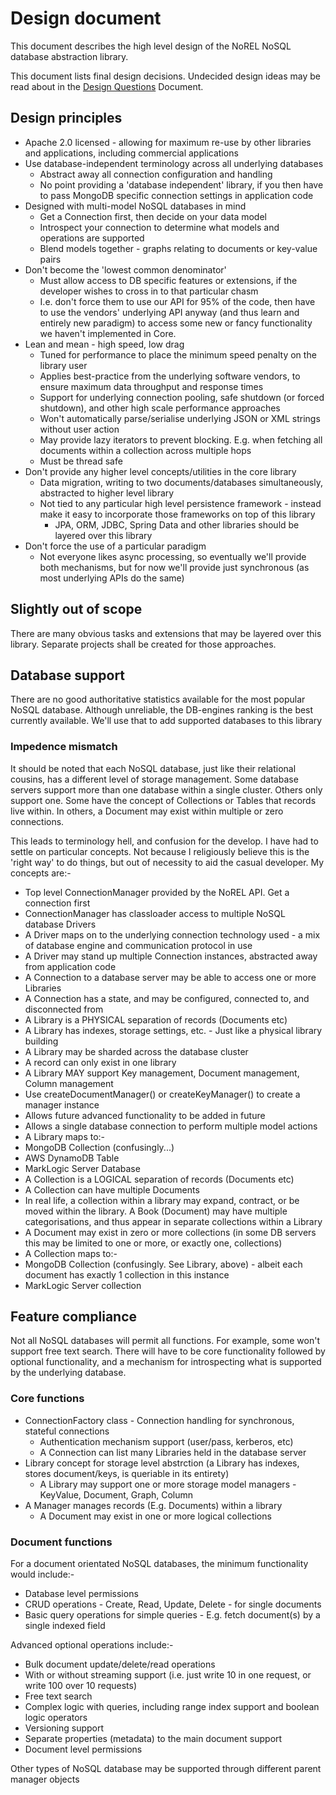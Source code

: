 # Design document

This document describes the high level design of the NoREL NoSQL database abstraction library.

This document lists final design decisions. Undecided design ideas may be read about in the [Design Questions](design-questions.md) Document.

## Design principles

- Apache 2.0 licensed - allowing for maximum re-use by other libraries and applications, including commercial applications
- Use database-independent terminology across all underlying databases
  - Abstract away all connection configuration and handling
  - No point providing a 'database independent' library, if you then have to pass MongoDB specific connection settings in application code
- Designed with multi-model NoSQL databases in mind
  - Get a Connection first, then decide on your data model
  - Introspect your connection to determine what models and operations are supported
  - Blend models together - graphs relating to documents or key-value pairs
- Don't become the 'lowest common denominator'
  - Must allow access to DB specific features or extensions, if the developer wishes to cross in to that particular chasm
  - I.e. don't force them to use our API for 95% of the code, then have to use the vendors' underlying API anyway (and thus learn and entirely new paradigm) to access some new or fancy functionality we haven't implemented in Core.
- Lean and mean - high speed, low drag
  - Tuned for performance to place the minimum speed penalty on the library user
  - Applies best-practice from the underlying software vendors, to ensure maximum data throughput and response times
  - Support for underlying connection pooling, safe shutdown (or forced shutdown), and other high scale performance approaches
  - Won't automatically parse/serialise underlying JSON or XML strings without user action
  - May provide lazy iterators to prevent blocking. E.g. when fetching all documents within a collection across multiple hops
  - Must be thread safe
- Don't provide any higher level concepts/utilities in the core library
  - Data migration, writing to two documents/databases simultaneously, abstracted to higher level library
  - Not tied to any particular high level persistence framework - instead make it easy to incorporate those frameworks on top of this library
    - JPA, ORM, JDBC, Spring Data and other libraries should be layered over this library
- Don't force the use of a particular paradigm
  - Not everyone likes async processing, so eventually we'll provide both mechanisms, but for now we'll provide just synchronous (as most underlying APIs do the same)

## Slightly out of scope

There are many obvious tasks and extensions that may be layered over this library. Separate projects shall be created for those approaches.

## Database support

There are no good authoritative statistics available for the most popular NoSQL database. Although unreliable, the DB-engines ranking
is the best currently available. We'll use that to add supported databases to this library

### Impedence mismatch

It should be noted that each NoSQL database, just like their relational cousins, has a different level of storage management. 
Some database servers support more than one database within a single cluster. Others only support one. Some have the concept of
Collections or Tables that records live within. In others, a Document may exist within multiple or zero connections.

This leads to terminology hell, and confusion for the develop. I have had to settle on particular concepts. Not because I
religiously believe this is the 'right way' to do things, but out of necessity to aid the casual developer. My concepts are:-

- Top level ConnectionManager provided by the NoREL API. Get a connection first
 - ConnectionManager has classloader access to multiple NoSQL database Drivers
- A Driver maps on to the underlying connection technology used - a mix of database engine and communication protocol in use
 - A Driver may stand up multiple Connection instances, abstracted away from application code
- A Connection to a database server may be able to access one or more Libraries
 - A Connection has a state, and may be configured, connected to, and disconnected from
- A Library is a PHYSICAL separation of records (Documents etc)
 - A Library has indexes, storage settings, etc. - Just like a physical library building
 - A Library may be sharded across the database cluster
 - A record can only exist in one library
 - A Library MAY support Key management, Document management, Column management
  - Use createDocumentManager() or createKeyManager() to create a manager instance
  - Allows future advanced functionality to be added in future
  - Allows a single database connection to perform multiple model actions
 - A Library maps to:-
  - MongoDB Collection (confusingly...)
  - AWS DynamoDB Table
  - MarkLogic Server Database
- A Collection is a LOGICAL separation of records (Documents etc)
 - A Collection can have multiple Documents
 - In real life, a collection within a library may expand, contract, or be moved within the library. A Book (Document) may have multiple categorisations, and thus appear in separate collections within a Library
 - A Document may exist in zero or more collections (in some DB servers this may be limited to one or more, or exactly one, collections)
 - A Collection maps to:-
  - MongoDB Collection (confusingly. See Library, above) - albeit each document has exactly 1 collection in this instance
  - MarkLogic Server collection


## Feature compliance

Not all NoSQL databases will permit all functions. For example, some won't support free text search. There will have to be core
functionality followed by optional functionality, and a mechanism for introspecting what is supported by the underlying database.

### Core functions

- ConnectionFactory class - Connection handling for synchronous, stateful connections
  - Authentication mechanism support (user/pass, kerberos, etc)
  - A Connection can list many Libraries held in the database server
- Library concept for storage level abstrction (a Library has indexes, stores document/keys, is queriable in its entirety)
  - A Library may support one or more storage model managers - KeyValue, Document, Graph, Column
- A Manager manages records (E.g. Documents) within a library
  - A Document may exist in one or more logical collections

### Document functions

For a document orientated NoSQL databases, the minimum functionality would include:-

- Database level permissions
- CRUD operations - Create, Read, Update, Delete - for single documents
- Basic query operations for simple queries - E.g. fetch document(s) by a single indexed field

Advanced optional operations include:-

- Bulk document update/delete/read operations
 - With or without streaming support (i.e. just write 10 in one request, or write 100 over 10 requests)
- Free text search
- Complex logic with queries, including range index support and boolean logic operators
- Versioning support
- Separate properties (metadata) to the main document support
- Document level permissions

Other types of NoSQL database may be supported through different parent manager objects